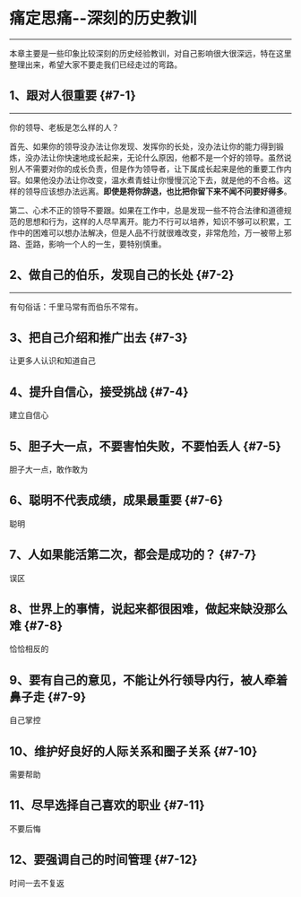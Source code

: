 # 痛定思痛--深刻的历史教训

---

本章主要是一些印象比较深刻的历史经验教训，对自己影响很大很深远，特在这里整理出来，希望大家不要走我们已经走过的弯路。

## 1、跟对人很重要 {#7-1}

---

你的领导、老板是怎么样的人？

首先、如果你的领导没办法让你发现、发挥你的长处，没办法让你的能力得到锻炼，没办法让你快速地成长起来，无论什么原因，他都不是一个好的领导。虽然说别人不需要对你的成长负责，但是作为领导者，让下属成长起来是他的重要工作内容。如果他没办法让你改变，温水煮青蛙让你慢慢沉沦下去，就是他的不合格。这样的领导应该想办法远离。**即使是将你辞退，也比把你留下来不闻不问要好得多**。

第二、心术不正的领导不要跟。如果在工作中，总是发现一些不符合法律和道德规范的思想和行为，这样的人尽早离开。能力不行可以培养，知识不够可以积累，工作中的困难可以想办法解决，但是人品不行就很难改变，非常危险，万一被带上邪路、歪路，影响一个人的一生，要特别慎重。

## 2、做自己的伯乐，发现自己的长处 {#7-2}

---

有句俗话：千里马常有而伯乐不常有。



## 3、把自己介绍和推广出去 {#7-3}

让更多人认识和知道自己

## 4、提升自信心，接受挑战 {#7-4}

建立自信心

## 5、胆子大一点，不要害怕失败，不要怕丢人 {#7-5}

胆子大一点，敢作敢为

## 6、聪明不代表成绩，成果最重要 {#7-6}

聪明

## 7、人如果能活第二次，都会是成功的？ {#7-7}

误区

## 8、世界上的事情，说起来都很困难，做起来缺没那么难 {#7-8}

恰恰相反的

## 9、要有自己的意见，不能让外行领导内行，被人牵着鼻子走 {#7-9}

自己掌控

## 10、维护好良好的人际关系和圈子关系 {#7-10}

需要帮助

## 11、尽早选择自己喜欢的职业 {#7-11}

不要后悔

## 12、要强调自己的时间管理 {#7-12}

时间一去不复返

